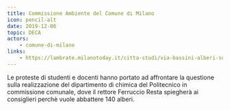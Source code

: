 ```yaml
---
title: Commissione Ambiente del Comune di Milano
icon: pencil-alt
date: 2019-12-06
topic: DECA
actors:
    - comune-di-milano
links:
    - https://lambrate.milanotoday.it/citta-studi/via-bassini-alberi-sospeso.html
---
```


Le proteste di studenti e docenti hanno portato ad affrontare la questione sulla realizzazione del dipartimento di chimica del Politecnico in commissione comunale, dove il rettore Ferruccio Resta spiegherà ai consiglieri perchè vuole abbattere 140 alberi.